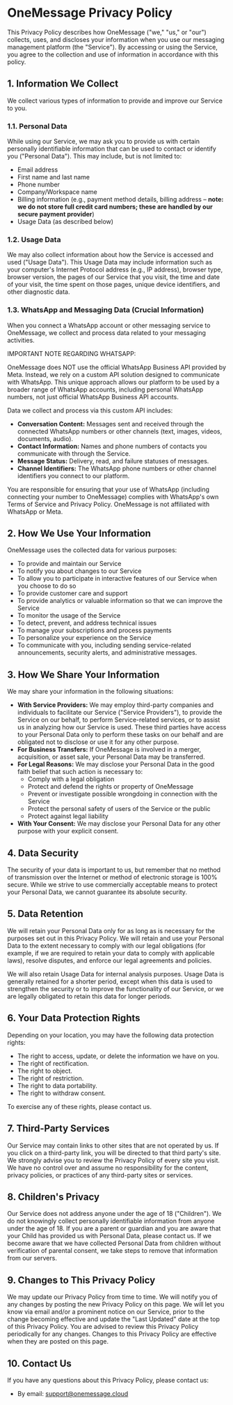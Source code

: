 # **OneMessage Privacy Policy**

This Privacy Policy describes how OneMessage ("we," "us," or "our") collects, uses, and discloses your information when you use our messaging management platform (the "Service"). By accessing or using the Service, you agree to the collection and use of information in accordance with this policy.

## **1\. Information We Collect**

We collect various types of information to provide and improve our Service to you.

### **1.1. Personal Data**

While using our Service, we may ask you to provide us with certain personally identifiable information that can be used to contact or identify you ("Personal Data"). This may include, but is not limited to:

- Email address
- First name and last name
- Phone number
- Company/Workspace name
- Billing information (e.g., payment method details, billing address – **note: we do not store full credit card numbers; these are handled by our secure payment provider**)
- Usage Data (as described below)

### **1.2. Usage Data**

We may also collect information about how the Service is accessed and used ("Usage Data"). This Usage Data may include information such as your computer's Internet Protocol address (e.g., IP address), browser type, browser version, the pages of our Service that you visit, the time and date of your visit, the time spent on those pages, unique device identifiers, and other diagnostic data.

### **1.3. WhatsApp and Messaging Data (Crucial Information)**

When you connect a WhatsApp account or other messaging service to OneMessage, we collect and process data related to your messaging activities.

IMPORTANT NOTE REGARDING WHATSAPP:

OneMessage does NOT use the official WhatsApp Business API provided by Meta. Instead, we rely on a custom API solution designed to communicate with WhatsApp. This unique approach allows our platform to be used by a broader range of WhatsApp accounts, including personal WhatsApp numbers, not just official WhatsApp Business API accounts.

Data we collect and process via this custom API includes:

- **Conversation Content:** Messages sent and received through the connected WhatsApp numbers or other channels (text, images, videos, documents, audio).
- **Contact Information:** Names and phone numbers of contacts you communicate with through the Service.
- **Message Status:** Delivery, read, and failure statuses of messages.
- **Channel Identifiers:** The WhatsApp phone numbers or other channel identifiers you connect to our platform.

You are responsible for ensuring that your use of WhatsApp (including connecting your number to OneMessage) complies with WhatsApp's own Terms of Service and Privacy Policy. OneMessage is not affiliated with WhatsApp or Meta.

## **2\. How We Use Your Information**

OneMessage uses the collected data for various purposes:

- To provide and maintain our Service
- To notify you about changes to our Service
- To allow you to participate in interactive features of our Service when you choose to do so
- To provide customer care and support
- To provide analytics or valuable information so that we can improve the Service
- To monitor the usage of the Service
- To detect, prevent, and address technical issues
- To manage your subscriptions and process payments
- To personalize your experience on the Service
- To communicate with you, including sending service-related announcements, security alerts, and administrative messages.

## **3\. How We Share Your Information**

We may share your information in the following situations:

- **With Service Providers:** We may employ third-party companies and individuals to facilitate our Service ("Service Providers"), to provide the Service on our behalf, to perform Service-related services, or to assist us in analyzing how our Service is used. These third parties have access to your Personal Data only to perform these tasks on our behalf and are obligated not to disclose or use it for any other purpose.
- **For Business Transfers:** If OneMessage is involved in a merger, acquisition, or asset sale, your Personal Data may be transferred.
- **For Legal Reasons:** We may disclose your Personal Data in the good faith belief that such action is necessary to:
  - Comply with a legal obligation
  - Protect and defend the rights or property of OneMessage
  - Prevent or investigate possible wrongdoing in connection with the Service
  - Protect the personal safety of users of the Service or the public
  - Protect against legal liability
- **With Your Consent:** We may disclose your Personal Data for any other purpose with your explicit consent.

## **4\. Data Security**

The security of your data is important to us, but remember that no method of transmission over the Internet or method of electronic storage is 100% secure. While we strive to use commercially acceptable means to protect your Personal Data, we cannot guarantee its absolute security.

## **5\. Data Retention**

We will retain your Personal Data only for as long as is necessary for the purposes set out in this Privacy Policy. We will retain and use your Personal Data to the extent necessary to comply with our legal obligations (for example, if we are required to retain your data to comply with applicable laws), resolve disputes, and enforce our legal agreements and policies.

We will also retain Usage Data for internal analysis purposes. Usage Data is generally retained for a shorter period, except when this data is used to strengthen the security or to improve the functionality of our Service, or we are legally obligated to retain this data for longer periods.

## **6\. Your Data Protection Rights**

Depending on your location, you may have the following data protection rights:

- The right to access, update, or delete the information we have on you.
- The right of rectification.
- The right to object.
- The right of restriction.
- The right to data portability.
- The right to withdraw consent.

To exercise any of these rights, please contact us.

## **7\. Third-Party Services**

Our Service may contain links to other sites that are not operated by us. If you click on a third-party link, you will be directed to that third party's site. We strongly advise you to review the Privacy Policy of every site you visit. We have no control over and assume no responsibility for the content, privacy policies, or practices of any third-party sites or services.

## **8\. Children's Privacy**

Our Service does not address anyone under the age of 18 ("Children"). We do not knowingly collect personally identifiable information from anyone under the age of 18. If you are a parent or guardian and you are aware that your Child has provided us with Personal Data, please contact us. If we become aware that we have collected Personal Data from children without verification of parental consent, we take steps to remove that information from our servers.

## **9\. Changes to This Privacy Policy**

We may update our Privacy Policy from time to time. We will notify you of any changes by posting the new Privacy Policy on this page. We will let you know via email and/or a prominent notice on our Service, prior to the change becoming effective and update the "Last Updated" date at the top of this Privacy Policy. You are advised to review this Privacy Policy periodically for any changes. Changes to this Privacy Policy are effective when they are posted on this page.

## **10\. Contact Us**

If you have any questions about this Privacy Policy, please contact us:

- By email: <support@onemessage.cloud>
